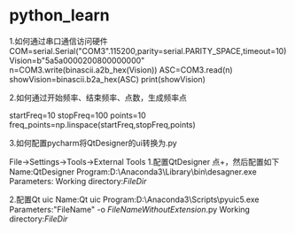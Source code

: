 # python_learn


1.如何通过串口通信访问硬件
COM=serial.Serial("COM3".115200,parity=serial.PARITY_SPACE,timeout=10)
Vision=b"5a5a0000200800000000"
n=COM3.write(binascii.a2b_hex(Vision))
ASC=COM3.read(n)
showVision=binascii.b2a_hex(ASC)
print(showVision)

2.如何通过开始频率、结束频率、点数，生成频率点

startFreq=10
stopFreq=100
points=10
freq_points=np.linspace(startFreq,stopFreq,points)

3.如何配置pycharm将QtDesigner的ui转换为.py

File->Settings->Tools->External Tools
1.配置QtDesigner
点+，然后配置如下
Name:QtDesigner
Program:D:\Anaconda3\Library\bin\desagner.exe
Parameters:
Working directory:$FileDir$

2.配置Qt uic
Name:Qt uic
Program:D:\Anaconda3\Scripts\pyuic5.exe
Parameters:"FileName" -o $FileNameWithoutExtension$.py
Working directory:$FileDir$

